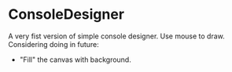# ConsoleDesigner

A very fist version of simple console designer. Use mouse to draw.
Considering doing in future:
* "Fill" the canvas with background.
